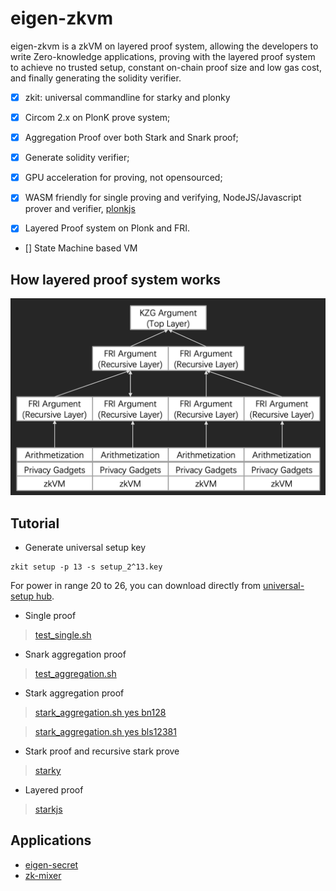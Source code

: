 # eigen-zkvm

eigen-zkvm is a zkVM on layered proof system, allowing the developers to write Zero-knowledge applications, proving with the layered proof system to achieve no trusted setup, constant on-chain proof size and low gas cost, and finally generating the solidity verifier.

- [x] zkit: universal commandline for starky and plonky

- [x] Circom 2.x on PlonK prove system;

- [x] Aggregation Proof over both Stark and Snark proof;

- [x] Generate solidity verifier;

- [x] GPU acceleration for proving, not opensourced; 

- [x] WASM friendly for single proving and verifying, NodeJS/Javascript prover and verifier, [plonkjs](https://github.com/0xEigenLabs/plonkjs)

- [x] Layered Proof system on Plonk and FRI.

- [] State Machine based VM

## How layered proof system works

![mixed-proof-system](./docs/mixed-proof-system.png)

## Tutorial
* Generate universal setup key
```
zkit setup -p 13 -s setup_2^13.key
```
For power in range 20 to 26, you can download directly from [universal-setup hub](https://universal-setup.ams3.digitaloceanspaces.com).

* Single proof

> [test_single.sh](./test/test_single.sh)

* Snark aggregation proof

> [test_aggregation.sh](./test/test_aggregation.sh)

* Stark aggregation proof

> [stark_aggregation.sh yes bn128](./test/stark_aggregation.sh)

> [stark_aggregation.sh yes bls12381](./test/stark_aggregation.sh)

* Stark proof and recursive stark prove
> [starky](./starky)

* Layered proof

> [starkjs](./starkjs)

## Applications
* [eigen-secret](https://github.com/0xEigenLabs/eigen-secret)
* [zk-mixer](https://github.com/0xEigenLabs/zk-mixer)
